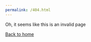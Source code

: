 ```yaml
---
permalink: /404.html
--- 
```

<p>Oh, it seems like this is an invalid page</p>
<p><a href="https://dynosawr.github.io">Back to home</a></p>  
